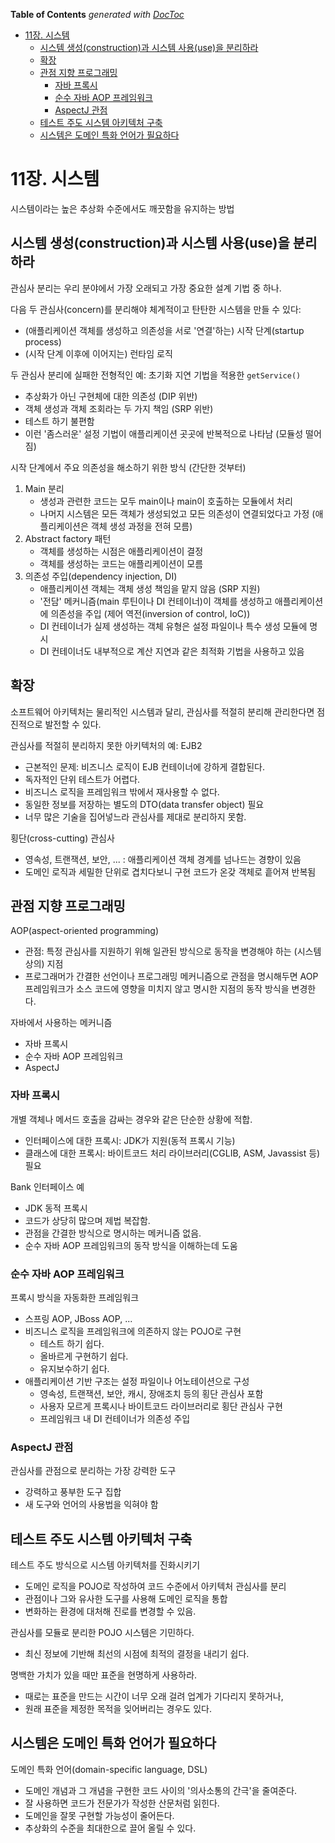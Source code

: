 <!-- START doctoc generated TOC please keep comment here to allow auto update -->
<!-- DON'T EDIT THIS SECTION, INSTEAD RE-RUN doctoc TO UPDATE -->
**Table of Contents**  *generated with [DocToc](https://github.com/thlorenz/doctoc)*

- [11장. 시스템](#11%EC%9E%A5-%EC%8B%9C%EC%8A%A4%ED%85%9C)
  - [시스템 생성(construction)과 시스템 사용(use)을 분리하라](#%EC%8B%9C%EC%8A%A4%ED%85%9C-%EC%83%9D%EC%84%B1construction%EA%B3%BC-%EC%8B%9C%EC%8A%A4%ED%85%9C-%EC%82%AC%EC%9A%A9use%EC%9D%84-%EB%B6%84%EB%A6%AC%ED%95%98%EB%9D%BC)
  - [확장](#%ED%99%95%EC%9E%A5)
  - [관점 지향 프로그래밍](#%EA%B4%80%EC%A0%90-%EC%A7%80%ED%96%A5-%ED%94%84%EB%A1%9C%EA%B7%B8%EB%9E%98%EB%B0%8D)
    - [자바 프록시](#%EC%9E%90%EB%B0%94-%ED%94%84%EB%A1%9D%EC%8B%9C)
    - [순수 자바 AOP 프레임워크](#%EC%88%9C%EC%88%98-%EC%9E%90%EB%B0%94-aop-%ED%94%84%EB%A0%88%EC%9E%84%EC%9B%8C%ED%81%AC)
    - [AspectJ 관점](#aspectj-%EA%B4%80%EC%A0%90)
  - [테스트 주도 시스템 아키텍처 구축](#%ED%85%8C%EC%8A%A4%ED%8A%B8-%EC%A3%BC%EB%8F%84-%EC%8B%9C%EC%8A%A4%ED%85%9C-%EC%95%84%ED%82%A4%ED%85%8D%EC%B2%98-%EA%B5%AC%EC%B6%95)
  - [시스템은 도메인 특화 언어가 필요하다](#%EC%8B%9C%EC%8A%A4%ED%85%9C%EC%9D%80-%EB%8F%84%EB%A9%94%EC%9D%B8-%ED%8A%B9%ED%99%94-%EC%96%B8%EC%96%B4%EA%B0%80-%ED%95%84%EC%9A%94%ED%95%98%EB%8B%A4)

<!-- END doctoc generated TOC please keep comment here to allow auto update -->

# 11장. 시스템

시스템이라는 높은 추상화 수준에서도 깨끗함을 유지하는 방법

## 시스템 생성(construction)과 시스템 사용(use)을 분리하라

관심사 분리는 우리 분야에서 가장 오래되고 가장 중요한 설계 기법 중 하나.

다음 두 관심사(concern)를 분리해야 체계적이고 탄탄한 시스템을 만들 수 있다:

- (애플리케이션 객체를 생성하고 의존성을 서로 '연결'하는) 시작 단계(startup process)
- (시작 단계 이후에 이어지는) 런타임 로직

두 관심사 분리에 실패한 전형적인 예: 초기화 지연 기법을 적용한 `getService()`

- 추상화가 아닌 구현체에 대한 의존성 (DIP 위반)
- 객체 생성과 객체 조회라는 두 가지 책임 (SRP 위반)
- 테스트 하기 불편함
- 이런 '좀스러운' 설정 기법이 애플리케이션 곳곳에 반복적으로 나타남 (모듈성 떨어짐)

시작 단계에서 주요 의존성을 해소하기 위한 방식 (간단한 것부터)

1. Main 분리
    - 생성과 관련한 코드는 모두 main이나 main이 호출하는 모듈에서 처리
    - 나머지 시스템은 모든 객체가 생성되었고 모든 의존성이 연결되었다고 가정 (애플리케이션은 객체 생성 과정을 전혀 모름)
1. Abstract factory 패턴
    - 객체를 생성하는 시점은 애플리케이션이 결정
    - 객체를 생성하는 코드는 애플리케이션이 모름
1. 의존성 주입(dependency injection, DI)
    - 애플리케이션 객체는 객체 생성 책임을 맡지 않음 (SRP 지원)
    - '전담' 메커니즘(main 루틴이나 DI 컨테이너)이 객체를 생성하고 애플리케이션에 의존성을 주입 (제어 역전(inversion of control, IoC))
    - DI 컨테이너가 실제 생성하는 객체 유형은 설정 파일이나 특수 생성 모듈에 명시
    - DI 컨테이너도 내부적으로 계산 지연과 같은 최적화 기법을 사용하고 있음

## 확장

소프트웨어 아키텍처는 물리적인 시스템과 달리, 관심사를 적절히 분리해 관리한다면 점진적으로 발전할 수 있다.

관심사를 적절히 분리하지 못한 아키텍처의 예: EJB2

- 근본적인 문제: 비즈니스 로직이 EJB 컨테이너에 강하게 결합된다.
- 독자적인 단위 테스트가 어렵다.
- 비즈니스 로직을 프레임워크 밖에서 재사용할 수 없다.
- 동일한 정보를 저장하는 별도의 DTO(data transfer object) 필요
- 너무 많은 기술을 집어넣느라 관심사를 제대로 분리하지 못함.

횡단(cross-cutting) 관심사

- 영속성, 트랜잭션, 보안, ... : 애플리케이션 객체 경계를 넘나드는 경향이 있음
- 도메인 로직과 세밀한 단위로 겹치다보니 구현 코드가 온갖 객체로 흩어져 반복됨

## 관점 지향 프로그래밍

AOP(aspect-oriented programming)

- 관점: 특정 관심사를 지원하기 위해 일관된 방식으로 동작을 변경해야 하는 (시스템 상의) 지점
- 프로그래머가 간결한 선언이나 프로그래밍 메커니즘으로 관점을 명시해두면 AOP 프레임워크가 소스 코드에 영향을 미치지 않고 명시한 지점의 동작 방식을 변경한다.

자바에서 사용하는 메커니즘

- 자바 프록시
- 순수 자바 AOP 프레임워크
- AspectJ

### 자바 프록시

개별 객체나 메서드 호출을 감싸는 경우와 같은 단순한 상황에 적합.

- 인터페이스에 대한 프록시: JDK가 지원(동적 프록시 기능)
- 클래스에 대한 프록시: 바이트코드 처리 라이브러리(CGLIB, ASM, Javassist 등) 필요

Bank 인터페이스 예

- JDK 동적 프록시
- 코드가 상당히 많으며 제법 복잡함.
- 관점을 간결한 방식으로 명시하는 메커니즘 없음.
- 순수 자바 AOP 프레임워크의 동작 방식을 이해하는데 도움

### 순수 자바 AOP 프레임워크

프록시 방식을 자동화한 프레임워크

- 스프링 AOP, JBoss AOP, ...
- 비즈니스 로직을 프레임워크에 의존하지 않는 POJO로 구현
    - 테스트 하기 쉽다.
    - 올바르게 구현하기 쉽다.
    - 유지보수하기 쉽다.
- 애플리케이션 기반 구조는 설정 파일이나 어노테이션으로 구성
    - 영속성, 트랜잭션, 보안, 캐시, 장애조치 등의 횡단 관심사 포함
    - 사용자 모르게 프록시나 바이트코드 라이브러리로 횡단 관심사 구현
    - 프레임워크 내 DI 컨테이너가 의존성 주입

### AspectJ 관점

관심사를 관점으로 분리하는 가장 강력한 도구

- 강력하고 풍부한 도구 집합
- 새 도구와 언어의 사용법을 익혀야 함

## 테스트 주도 시스템 아키텍처 구축

테스트 주도 방식으로 시스템 아키텍처를 진화시키기

- 도메인 로직을 POJO로 작성하여 코드 수준에서 아키텍처 관심사를 분리
- 관점이나 그와 유사한 도구를 사용해 도메인 로직을 통합
- 변화하는 환경에 대처해 진로를 변경할 수 있음.

관심사를 모듈로 분리한 POJO 시스템은 기민하다.

- 최신 정보에 기반해 최선의 시점에 최적의 결정을 내리기 쉽다.

명백한 가치가 있을 때만 표준을 현명하게 사용하라.

- 때로는 표준을 만드는 시간이 너무 오래 걸려 업계가 기다리지 못하거나,
- 원래 표준을 제정한 목적을 잊어버리는 경우도 있다.

## 시스템은 도메인 특화 언어가 필요하다

도메인 특화 언어(domain-specific language, DSL)

- 도메인 개념과 그 개념을 구현한 코드 사이의 '의사소통의 간극'을 줄여준다.
- 잘 사용하면 코드가 전문가가 작성한 산문처럼 읽힌다.
- 도메인을 잘못 구현할 가능성이 줄어든다.
- 추상화의 수준을 최대한으로 끌어 올릴 수 있다.
